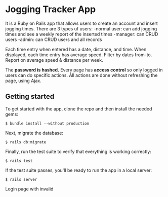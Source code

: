 # Jogging Tracker App

It is a Ruby on Rails app that allows users to create an account and insert jogging times. There are 3 types uf users:
-normal user: can add jogging times and see a weekly report of the inserted times
-manager: can CRUD users
-admin: can CRUD users and all records

Each time entry when entered has a date, distance, and time.
When displayed, each time entry has average speed.
Filter by dates from-to.
Report on average speed & distance per week.

The **password is hashed.** Every page has **access control** so only logged in users can do specific actions.
All actions are done without refreshing the page, using Ajax.

## Getting started
To get started with the app, clone the repo and then install the needed gems:
```
$ bundle install --without production
```
Next, migrate the database:
```
$ rails db:migrate
```
Finally, run the test suite to verify that everything is working correctly:
```
$ rails test
```
If the test suite passes, you'll be ready to run the app in a local server:
```
$ rails server
```


Login page with invalid 
